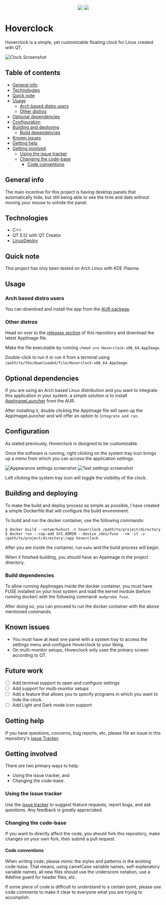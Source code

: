 <p align="center">
    <img src="images/logo.png"/>
    <a href="https://github.com/kostoskistefan/hoverclock/releases">
        <img src="https://img.shields.io/github/release/kostoskistefan/hoverclock?style=for-the-badge"/>
    </a>
</p>

# Hoverclock 

Hoverclock is a simple, yet customizable floating clock for Linux created with QT. 

![Clock Screenshot](images/clock.jpg)

## Table of contents
* [General info](#general-info)
* [Technologies](#technologies)
* [Quick note](#quick-note)
* [Usage](#usage)
  * [Arch based distro users](#arch-based-distro-users)
  * [Other distros](#other-distros)
* [Optional dependencies](#optional-dependencies)
* [Configuration](#configuration)
* [Building and deploying](#building-and-deploying)
  * [Build dependencies](#build-dependencies)
* [Known issues](#known-issues)
* [Getting help](#getting-help)
* [Getting involved](#getting-involved)
  * [Using the issue tracker](#using-the-issue-tracker)
  * [Changing the code-base](#changing-the-code-base)
    * [Code conventions](#code-conventions)

## General info
The main incentive for this project is having desktop panels that automatically hide, but still being able to see the time and date without moving your mouse to unhide the panel.

## Technologies
 * C++
 * QT 5.12 with QT Creator
 * [LinuxDeploy](https://github.com/linuxdeploy/linuxdeploy)

## Quick note
This project has only been tested on Arch Linux with KDE Plasma.

## Usage
### Arch based distro users
You can download and install the app from the [AUR package](https://aur.archlinux.org/packages/hoverclock-appimage/).

### Other distros
Head on over to the [releases section](https://github.com/kostoskistefan/hoverclock/releases) of this repository and download the latest AppImage file. 

Make the file executable by running `chmod u+x Hoverclock-x86_64.AppImage`.

Double-click to run it or run it from a terminal using `/path/to/the/downloaded/file/Hoverclock-x86_64.AppImage`.

## Optional dependencies
If you are using an Arch based Linux distribution and you want to integrate this application in your system, a simple solution is to install [AppImageLauncher](https://aur.archlinux.org/packages/appimagelauncher/) from the AUR. 

After installing it, double clicking the AppImage file will open up the AppImageLauncher and will offer an option to `Integrate and run`.

## Configuration
As stated previously, Hoverclock is designed to be customizable. 

Once the software is running, right clicking on the system tray icon brings up a menu from which you can access the application settings.

![Appearance settings screenshot](images/settings_appearance.png)
![Text settings screenshot](images/settings_text.png)

Left clicking the system tray icon will toggle the visibility of the clock.

## Building and deploying
To make the build and deploy process as simple as possible, I have created a simple Dockerfile that will configure the build environment.

To build and run the docker container, use the following commands:
```
$ docker build --network=host -t hoverclock /path/to/project/directory
$ docker run --cap-add SYS_ADMIN --device /dev/fuse --rm -it -v /path/to/project/directory:/app hoverclock
```

After you are inside the container, run  `make` and the build process will begin. 

When it finished building, you should have an AppImage in the project directory.

### Build dependencies
To allow running AppImages inside the docker container, you must have FUSE installed on your host system and load the kernel module (before running docker) with the following command: `modprobe fuse`.

After doing so, you can proceed to run the docker container with the above mentioned commands.

## Known issues
 * You must have at least one panel with a system tray to access the settings menu and configure Hoverclock to your liking.
 * On multi-monitor setups, Hoverclock only uses the primary screen according to QT.

## Future work
- [ ] Add terminal support to open and configure settings
- [ ] Add support for multi-monitor setups
- [ ] Add a feature that allows you to specify programs in which you want to hide the clock.
- [ ] Add Light and Dark mode icon support

## Getting help
If you have questions, concerns, bug reports, etc, please file an issue in this repository's [Issue Tracker](https://github.com/kostoskistefan/hoverclock/issues).

## Getting involved
There are two primary ways to help:

* Using the issue tracker, and
* Changing the code-base.

### Using the issue tracker
Use the [issue tracker](https://github.com/kostoskistefan/hoverclock/issues) to suggest feature requests, report bugs, and ask questions. Any feedback is greatly appreciated.

### Changing the code-base
If you want to directly affect the code, you should fork this repository, make changes on your own fork, then submit a pull request. 

#### Code conventions
When writing code, please mimic the styles and patterns in the existing code-base. That means, using camelCase variable names, self-explanatory variable names, all new files should use the underscore notation, use a #define guard for header files, etc.

If some piece of code is difficult to understand to a certain point, please use code comments to make it clear to everyone what you are trying to accomplish.
